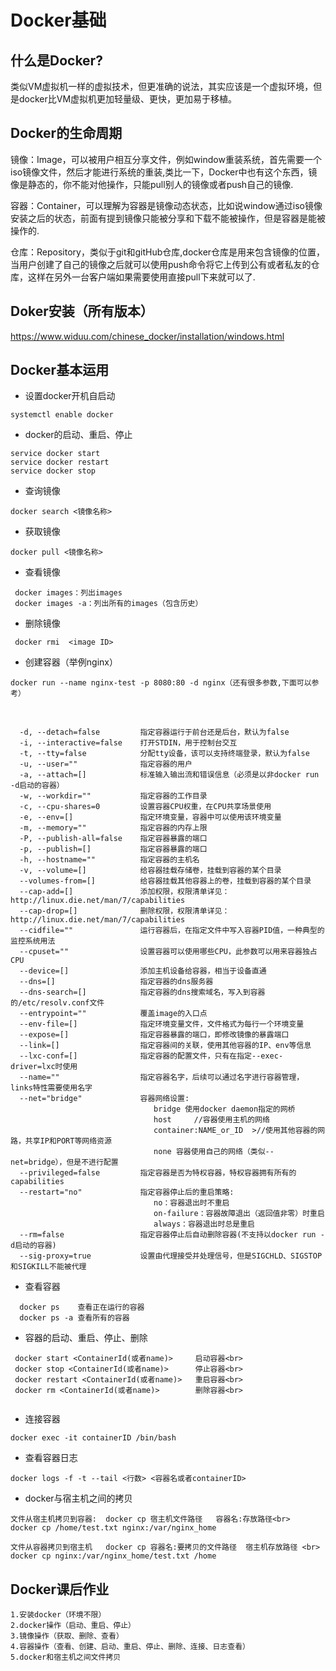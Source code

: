 # Docker基础

## 什么是Docker?
类似VM虚拟机一样的虚拟技术，但更准确的说法，其实应该是一个虚拟环境，但是docker比VM虚拟机更加轻量级、更快，更加易于移植。

## Docker的生命周期
镜像：Image，可以被用户相互分享文件，例如window重装系统，首先需要一个iso镜像文件，然后才能进行系统的重装,类比一下，Docker中也有这个东西，镜像是静态的，你不能对他操作，只能pull别人的镜像或者push自己的镜像.

容器：Container，可以理解为容器是镜像动态状态，比如说window通过iso镜像安装之后的状态，前面有提到镜像只能被分享和下载不能被操作，但是容器是能被操作的.

仓库：Repository，类似于git和gitHub仓库,docker仓库是用来包含镜像的位置，当用户创建了自己的镜像之后就可以使用push命令将它上传到公有或者私友的仓库，这样在另外一台客户端如果需要使用直接pull下来就可以了.


## Doker安装（所有版本）
https://www.widuu.com/chinese_docker/installation/windows.html

## Docker基本运用
* 设置docker开机自启动<br>
```
systemctl enable docker
```
  
* docker的启动、重启、停止<br>
```
service docker start
service docker restart
service docker stop
```

* 查询镜像<br>
```
docker search <镜像名称>
```

* 获取镜像<br>
```
docker pull <镜像名称>
```

* 查看镜像<br>
```
 docker images：列出images
 docker images -a：列出所有的images（包含历史）
``` 
 
* 删除镜像<br>
```
 docker rmi  <image ID>
```
  
* 创建容器（举例nginx）<br>
```
docker run --name nginx-test -p 8080:80 -d nginx（还有很多参数,下面可以参考）
```
<br>

```
  -d, --detach=false         指定容器运行于前台还是后台，默认为false   
  -i, --interactive=false    打开STDIN，用于控制台交互  
  -t, --tty=false            分配tty设备，该可以支持终端登录，默认为false  
  -u, --user=""              指定容器的用户  
  -a, --attach=[]            标准输入输出流和错误信息（必须是以非docker run -d启动的容器）
  -w, --workdir=""           指定容器的工作目录 
  -c, --cpu-shares=0         设置容器CPU权重，在CPU共享场景使用  
  -e, --env=[]               指定环境变量，容器中可以使用该环境变量  
  -m, --memory=""            指定容器的内存上限  
  -P, --publish-all=false    指定容器暴露的端口  
  -p, --publish=[]           指定容器暴露的端口 
  -h, --hostname=""          指定容器的主机名  
  -v, --volume=[]            给容器挂载存储卷，挂载到容器的某个目录  
  --volumes-from=[]          给容器挂载其他容器上的卷，挂载到容器的某个目录
  --cap-add=[]               添加权限，权限清单详见：http://linux.die.net/man/7/capabilities  
  --cap-drop=[]              删除权限，权限清单详见：http://linux.die.net/man/7/capabilities  
  --cidfile=""               运行容器后，在指定文件中写入容器PID值，一种典型的监控系统用法  
  --cpuset=""                设置容器可以使用哪些CPU，此参数可以用来容器独占CPU  
  --device=[]                添加主机设备给容器，相当于设备直通  
  --dns=[]                   指定容器的dns服务器  
  --dns-search=[]            指定容器的dns搜索域名，写入到容器的/etc/resolv.conf文件  
  --entrypoint=""            覆盖image的入口点  
  --env-file=[]              指定环境变量文件，文件格式为每行一个环境变量  
  --expose=[]                指定容器暴露的端口，即修改镜像的暴露端口  
  --link=[]                  指定容器间的关联，使用其他容器的IP、env等信息  
  --lxc-conf=[]              指定容器的配置文件，只有在指定--exec-driver=lxc时使用  
  --name=""                  指定容器名字，后续可以通过名字进行容器管理，links特性需要使用名字  
  --net="bridge"             容器网络设置:
                                bridge 使用docker daemon指定的网桥     
                                host     //容器使用主机的网络  
                                container:NAME_or_ID  >//使用其他容器的网路，共享IP和PORT等网络资源  
                                none 容器使用自己的网络（类似--net=bridge），但是不进行配置 
  --privileged=false         指定容器是否为特权容器，特权容器拥有所有的capabilities  
  --restart="no"             指定容器停止后的重启策略:
                                no：容器退出时不重启  
                                on-failure：容器故障退出（返回值非零）时重启 
                                always：容器退出时总是重启  
  --rm=false                 指定容器停止后自动删除容器(不支持以docker run -d启动的容器)  
  --sig-proxy=true           设置由代理接受并处理信号，但是SIGCHLD、SIGSTOP和SIGKILL不能被代理  
```  
* 查看容器<br>
```
  docker ps    查看正在运行的容器
  docker ps -a 查看所有的容器
```   
   
* 容器的启动、重启、停止、删除<br>
```
 docker start <ContainerId(或者name)>     启动容器<br>
 docker stop <ContainerId(或者name)>      停止容器<br>
 docker restart <ContainerId(或者name)>   重启容器<br>
 docker rm <ContainerId(或者name)>        删除容器<br> 
 
 ```

* 连接容器<br>
```
docker exec -it containerID /bin/bash
```

* 查看容器日志<br>
```
docker logs -f -t --tail <行数> <容器名或者containerID>
```

* docker与宿主机之间的拷贝<br>
```
文件从宿主机拷贝到容器:  docker cp 宿主机文件路径   容器名:存放路径<br>
docker cp /home/test.txt nginx:/var/nginx_home

文件从容器拷贝到宿主机   docker cp 容器名:要拷贝的文件路径  宿主机存放路径 <br> 
docker cp nginx:/var/nginx_home/test.txt /home
```
## Docker课后作业
```
1.安装docker（环境不限）
2.docker操作（启动、重启、停止）
3.镜像操作（获取、删除、查看）
4.容器操作（查看、创建、启动、重启、停止、删除、连接、日志查看）
5.docker和宿主机之间文件拷贝
```
